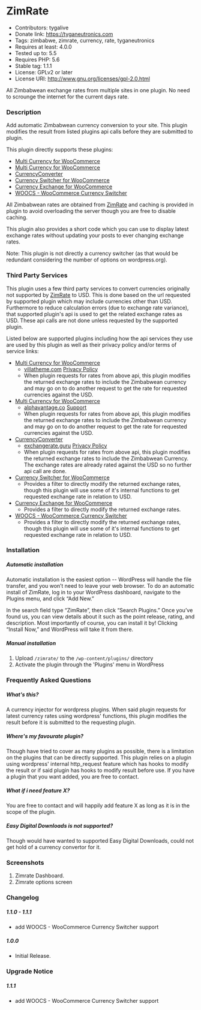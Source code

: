 # ZimRate

- Contributors: tygalive
- Donate link: https://tyganeutronics.com
- Tags: zimbabwe, zimrate, currency, rate, tyganeutronics
- Requires at least: 4.0.0
- Tested up to: 5.5
- Requires PHP: 5.6
- Stable tag: 1.1.1
- License: GPLv2 or later
- License URI: http://www.gnu.org/licenses/gpl-2.0.html

All Zimbabwean exchange rates from multiple sites in one plugin. No need to scrounge the internet for the current days rate.

### Description

Add automatic Zimbabwean currency conversion to your site.
This plugin modifies the result from listed plugins api calls before they are submitted to plugin.

This plugin directly supports these plugins:

- [Multi Currency for WooCommerce](https://wordpress.org/plugins/woo-multi-currency "Multi Currency for WooCommerce")
- [Multi Currency for WooCommerce](https://wordpress.org/plugins/wc-multi-currency "Multi Currency for WooCommerce")
- [CurrencyConverter](https://wordpress.org/plugins/currencyconverter "CurrencyConverter")
- [Currency Switcher for WooCommerce](https://wordpress.org/plugins/currency-switcher-woocommerce "Currency Switcher for WooCommerce")
- [Currency Exchange for WooCommerce](https://wordpress.org/plugins/currency-exchange-for-woocommerce "Currency Exchange for WooCommerce")
- [WOOCS - WooCommerce Currency Switcher](https://wordpress.org/plugins/woocommerce-currency-switcher "WOOCS - WooCommerce Currency Switcher")

All Zimbabwean rates are obtained from [ZimRate](http://zimrate.tyganeutronics.com "Zimrate") and caching is provided in plugin to avoid overloading the server though you are free to disable caching.

This plugin also provides a short code which you can use to display latest exchange rates without updating your posts to ever changing exchange rates.

Note: This plugin is not directly a currency switcher (as that would be redundant considering the number of options on wordpress.org).

### Third Party Services

This plugin uses a few third party services to convert currencies originally not supported by [ZimRate](http://zimrate.tyganeutronics.com "ZimRate") to USD. This is done based on the url requested by supported plugin which may include currencies other than USD. Furthermore to reduce calculation errors (due to exchange rate variance), that supported plugin's api is used to get the related exchange rates as USD. These api calls are not done unless requested by the supported plugin.

Listed below are supported plugins including how the api services they use are used by this plugin as well as their privacy policy and/or terms of service links:

- [Multi Currency for WooCommerce](https://wordpress.org/plugins/woo-multi-currency "Multi Currency for WooCommerce")
  - [villatheme.com](https://villatheme.com/ "villatheme.com") [Privacy Policy](https://villatheme.com/privacy-policy/ "Privacy Policy")
  - When plugin requests for rates from above api, this plugin modifies the returned exchange rates to include the Zimbabwean currency and may go on to do another request to get the rate for requested currencies against the USD.
- [Multi Currency for WooCommerce](https://wordpress.org/plugins/wc-multi-currency "Multi Currency for WooCommerce")
  - [alphavantage.co](https://www.alphavantage.co "alphavantage.co") [Support](https://www.alphavantage.co/support/#support "Support")
  - When plugin requests for rates from above api, this plugin modifies the returned exchange rates to include the Zimbabwean currency and may go on to do another request to get the rate for requested currencies against the USD.
- [CurrencyConverter](https://wordpress.org/plugins/currencyconverter "CurrencyConverter")
  - [exchangerate.guru](https://exchangerate.guru/ "exchangerate.guru") [Privacy Policy](https://exchangerate.guru/privacy-policy/ "Privacy Policy")
  - When plugin requests for rates from above api, this plugin modifies the returned exchange rates to include the Zimbabwean Currency. The exchange rates are already rated against the USD so no further api call are done.
- [Currency Switcher for WooCommerce](https://wordpress.org/plugins/currency-switcher-woocommerce "Currency Switcher for WooCommerce")
  - Provides a filter to directly modify the returned exchange rates, though this plugin will use some of it's internal functions to get requested exchange rate in relation to USD.
- [Currency Exchange for WooCommerce](https://wordpress.org/plugins/currency-exchange-for-woocommerce "Currency Exchange for WooCommerce")
  - Provides a filter to directly modify the returned exchange rates.
- [WOOCS - WooCommerce Currency Switcher](https://wordpress.org/plugins/woocommerce-currency-switcher "WOOCS - WooCommerce Currency Switcher")
  - Provides a filter to directly modify the returned exchange rates, though this plugin will use some of it's internal functions to get requested exchange rate in relation to USD.

### Installation

##### Automatic installation

Automatic installation is the easiest option -- WordPress will handle the file transfer, and you won’t need to leave your web browser. To do an automatic install of ZimRate, log in to your WordPress dashboard, navigate to the Plugins menu, and click “Add New.”

In the search field type “ZimRate”, then click “Search Plugins.” Once you’ve found us, you can view details about it such as the point release, rating, and description. Most importantly of course, you can install it by! Clicking “Install Now,” and WordPress will take it from there.

##### Manual installation

1. Upload `/zimrate/` to the `/wp-content/plugins/` directory
2. Activate the plugin through the 'Plugins' menu in WordPress

### Frequently Asked Questions

##### What's this?

A currency injector for wordpress plugins. When said plugin requests for latest currency rates using wordpress' functions, this plugin modifies the result before it is submitted to the requesting plugin.

##### Where's my favourate plugin?

Though have tried to cover as many plugins as possible, there is a limitation on the plugins that can be directly supported.
This plugin relies on a plugin using wordpress' internal http_request feature which has hooks to modify the result or if said plugin has hooks to modify result before use.
If you have a plugin that you want added, you are free to contact.

##### What if i need feature X?

You are free to contact and will happily add feature X as long as it is in the scope of the plugin.

##### Easy Digital Downloads is not supported?

Though would have wanted to supported Easy Digital Downloads, could not get hold of a currency convertor for it.

### Screenshots

1. Zimrate Dashboard.
2. Zimrate options screen

### Changelog

##### 1.1.0 - 1.1.1

- add WOOCS - WooCommerce Currency Switcher support

##### 1.0.0

- Initial Release.

### Upgrade Notice

##### 1.1.1

- add WOOCS - WooCommerce Currency Switcher support
